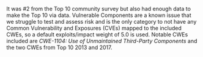 It was #2 from the Top 10 community survey but also had enough data to make the Top 10 via data. Vulnerable Components are a known issue that we struggle to test and assess risk and is the only category to not have any Common Vulnerability and Exposures (CVEs) mapped to the included CWEs, so a default exploits/impact weight of 5.0 is used. Notable CWEs included are _CWE-1104: Use of Unmaintained Third-Party Components_ and the two CWEs from Top 10 2013 and 2017.